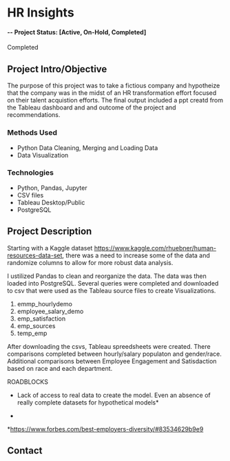 
# HR Insights 

#### -- Project Status: [Active, On-Hold, Completed]

Completed
## Project Intro/Objective
The purpose of this project was to take a fictious company and hypotheize that the company was in the midst of an HR transformation effort focused on their talent acquistion efforts. The final output included a ppt creatd from the Tableau dashboard and and outcome of the project and recommendations. 
### Methods Used
* Python Data Cleaning, Merging and Loading Data
* Data Visualization

### Technologies

* Python, Pandas, Jupyter 
* CSV files
* Tableau Desktop/Public
* PostgreSQL

## Project Description

Starting with a Kaggle dataset https://www.kaggle.com/rhuebner/human-resources-data-set, there was a need to increase some of the data and randomize columns to allow for more robust data analysis. 

I ustilized Pandas to clean and reorganize the data. The data was then loaded into PostgreSQL. Several queries were completed and downloaded to csv that were used as the Tableau source files to create Visualizations. 

1. emmp_hourlydemo
2. employee_salary_demo
3. emp_satisfaction
4. emp_sources
5. temp_emp

After downloading the csvs, Tableau spreedsheets were created. There comparisons completed between hourly/salary populaton and gender/race. Additional comparisons between Employee Engagement and Satisdaction based on race and each department. 

ROADBLOCKS
* Lack of access to real data to create the model. Even an absence of really complete datasets for hypothetical models*


- 

*https://www.forbes.com/best-employers-diversity/#83534629b9e9
## Contact